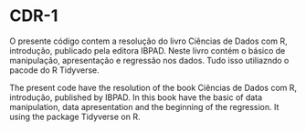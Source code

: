 # CDR-1
O presente código contem a resolução do livro Ciências de Dados com R, introdução, publicado pela editora IBPAD.
Neste livro contém o básico de manipulação, apresentação e regressão nos dados. Tudo isso utiliazndo o pacode do R Tidyverse.

The present code have the resolution of the book Ciências de Dados com R, introdução,  published by IBPAD.
In this book have the basic of  data manipulation, data apresentation and the beginning of the regression.
It using the package Tidyverse on R.
